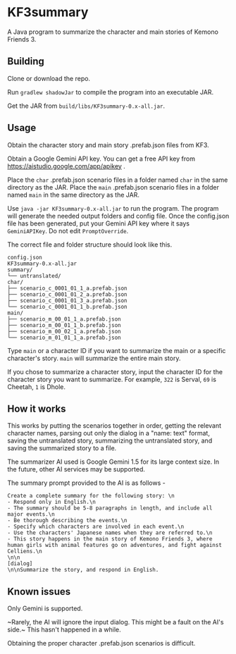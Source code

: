 # KF3summary
A Java program to summarize the character and main stories of Kemono Friends 3.

## Building
Clone or download the repo.

Run `gradlew shadowJar` to compile the program into an executable JAR.

Get the JAR from `build/libs/KF3summary-0.x-all.jar`.

## Usage
Obtain the character story and main story .prefab.json files from KF3.

Obtain a Google Gemini API key. You can get a free API key from https://aistudio.google.com/app/apikey .

Place the `char` .prefab.json scenario files in a folder named `char` in the same directory as the JAR.
Place the `main` .prefab.json scenario files in a folder named `main` in the same directory as the JAR.

Use `java -jar KF3summary-0.x-all.jar` to run the program. The program will generate the needed output folders and config file. Once the config.json file has been generated, put your Gemini API key where it says `GeminiAPIKey`. Do not edit `PromptOverride`.

The correct file and folder structure should look like this.
```
config.json
KF3summary-0.x-all.jar
summary/
└── untranslated/
char/
├── scenario_c_0001_01_1_a.prefab.json
├── scenario_c_0001_01_2_a.prefab.json
├── scenario_c_0001_01_3_a.prefab.json
└── scenario_c_0001_01_1_b.prefab.json
main/
├── scenario_m_00_01_1_a.prefab.json
├── scenario_m_00_01_1_b.prefab.json
├── scenario_m_00_02_1_a.prefab.json
└── scenario_m_01_01_1_a.prefab.json
```

Type `main` or a character ID if you want to summarize the main or a specific character's story. `main` will summarize the entire main story.

If you chose to summarize a character story, input the character ID for the character story you want to summarize. For example, `322` is Serval, `69` is Cheetah, `1` is Dhole.

## How it works
This works by putting the scenarios together in order, getting the relevant character names, parsing out only the dialog in a "name: text" format, saving the untranslated story, summarizing the untranslated story, and saving the summarized story to a file.

The summarizer AI used is Google Gemini 1.5 for its large context size. In the future, other AI services may be supported.

The summary prompt provided to the AI is as follows -
```
Create a complete summary for the following story: \n
- Respond only in English.\n
- The summary should be 5-8 paragraphs in length, and include all major events.\n
- Be thorough describing the events.\n
- Specify which characters are involved in each event.\n
- Use the characters' Japanese names when they are referred to.\n
- This story happens in the main story of Kemono Friends 3, where human girls with animal features go on adventures, and fight against Celliens.\n
\n\n
[dialog]
\n\nSummarize the story, and respond in English.
```
## Known issues
Only Gemini is supported.

~Rarely, the AI will ignore the input dialog. This might be a fault on the AI's side.~ This hasn't happened in a while.

Obtaining the proper character .prefab.json scenarios is difficult.
